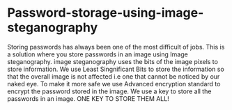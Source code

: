 # Password-storage-using-image-steganography

Storing passwords has always been one of the most difficult of jobs. This is a solution where you store passwords in an image using Image steganography.
image steganography uses the bits of the image pixels to store information. We use Least Singnificant Bits to store the information so that the overall image is not affected i.e one that cannot be noticed by our naked eye. To make it more safe we use Advanced encryption standard to encrypt the password stored in the image. We use a key to store all the passwords in an image. ONE KEY TO STORE THEM ALL!
